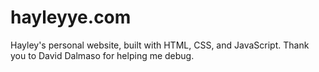 # hayleyye.com
Hayley's personal website, built with HTML, CSS, and JavaScript. Thank you to David Dalmaso for helping me debug.
